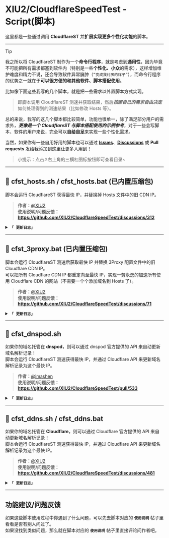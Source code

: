 # XIU2/CloudflareSpeedTest - Script(脚本)

这里都是一些通过调用 **CloudflareST** 并**扩展实现更多个性化功能**的脚本。  

****
> [!TIP]
> 我之所以将 CloudflareST 制作为一个**命令行程序**，就是考虑到**通用性**，因为毕竟不可能把所有需求都塞到软件内（特别是一些**个性化、小众**的需求），这样增加维护难度和精力不说，还会导致软件异常臃肿（`“变成我讨厌的样子”`），而命令行程序的优势之一就在于**可以很方便的和其他软件、脚本搭配使用**。

比如像下面这些我写的几个脚本，就是把一些需求以外置脚本方式实现。  

> 即脚本调用 CloudflareST 测速并获取结果，然后***按照自己的需求自由决定***如何处理得到的测速结果（比如修改 Hosts 等）。  

总的来说，我写的这几个脚本都比较简单，功能也很单一，除了满足部分用户的需求外，***更像是一个 CloudflareST 与脚本搭配使用的示例参考***，对于一些会写脚本、软件的用户来说，完全可以**自给自足**来实现一些个性化需求。

当然，如果你有一些自用好用的脚本也可以通过 [**Issues**](https://github.com/XIU2/CloudflareSpeedTest/issues)、[**Discussions**](https://github.com/XIU2/CloudflareSpeedTest/discussions) 或 **Pull requests** 发给我添加到这里让更多人用到！

> 小提示：点击↗右上角的三横杠图标按钮即可查看目录~

****
## 📑 cfst_hosts.sh / cfst_hosts.bat (已内置压缩包)

脚本会运行 CloudflareST 获得最快 IP，并替换掉 Hosts 文件中的旧 CDN IP。

> **作者：**[@XIU2](https://github.com/xiu2)  
> **使用说明/问题反馈：https://github.com/XIU2/CloudflareSpeedTest/discussions/312**

<details>
<summary><code><strong>「 更新日志」</strong></code></summary>

****

#### 2021年12月17日，版本 v1.0.6
 - **1. 优化** [找不到满足条件的 IP 就一直循环测速] 功能，在指定下载测速下限时没有重新测速的问题（默认注释）   

#### 2021年12月17日，版本 v1.0.3
 - **1. 新增** 找不到满足条件的 IP 就一直循环测速功能（默认注释）  
 - **2. 优化** 代码  

#### 2021年09月29日，版本 v1.0.2
 - **1. 修复** 当测速结果 IP 数量为 0 时，脚本没有退出的问题  

#### 2021年04月29日，版本 v1.0.1
 - **1. 优化** 不再需要加上 -p 0 参数来避免回车键退出了（现在可以即显示结果，又不用担心回车键退出程序）  

#### 2021年01月28日，版本 v1.0.0
 - **1. 发布** 第一个版本  

</details>

****

## 📑 cfst_3proxy.bat (已内置压缩包)

脚本会运行 CloudflareST 测速后获取最快 IP 并替换 3Proxy 配置文件中的旧 Cloudflare CDN IP。  
可以把所有 Cloudflare CDN IP 都重定向至最快 IP，实现一劳永逸的加速所有使用 Cloudflare CDN 的网站（不需要一个个添加域名到 Hosts 了）。

> **作者：**[@XIU2](https://github.com/xiu2)  
> **使用说明/问题反馈：https://github.com/XIU2/CloudflareSpeedTest/discussions/71**

<details>
<summary><code><strong>「 更新日志」</strong></code></summary>

****

#### 2021年12月17日，版本 v1.0.5
 - **1. 优化** [找不到满足条件的 IP 就一直循环测速] 功能，在指定下载测速下限时没有重新测速的问题（默认注释）   

#### 2021年12月17日，版本 v1.0.4
 - **1. 新增** 找不到满足条件的 IP 就一直循环测速功能（默认注释）  
 - **2. 优化** 代码  

#### 2021年09月29日，版本 v1.0.3
 - **1. 修复** 当测速结果 IP 数量为 0 时，脚本没有退出的问题  

#### 2021年04月29日，版本 v1.0.2
 - **1. 优化** 不再需要加上 -p 0 参数来避免回车键退出了（现在可以即显示结果，又不用担心回车键退出程序）  

#### 2021年03月16日，版本 v1.0.1
 - **1. 优化** 代码及注释内容  

#### 2021年03月13日，版本 v1.0.0
 - **1. 发布** 第一个版本  

</details>

****

## 📑 cfst_dnspod.sh

如果你的域名托管在 **dnspod**，则可以通过 dnspod 官方提供的 API 来自动更新域名解析记录！  
脚本会运行 CloudflareST 测速获得最快 IP，并通过 Cloudflare API 来更新域名解析记录为这个最快 IP。

> **作者：**[@imashen](https://github.com/imashen)  
> **使用说明/问题反馈：https://github.com/XIU2/CloudflareSpeedTest/pull/533**

<details>
<summary><code><strong>「 更新日志」</strong></code></summary>

****

#### 2024年08月06日，版本 v1.0.0
 - **1. 发布** 第一个版本  

</details>

****

## 📑 cfst_ddns.sh / cfst_ddns.bat

如果你的域名托管在 **Cloudflare**，则可以通过 Cloudflare 官方提供的 API 来自动更新域名解析记录！  
脚本会运行 CloudflareST 测速获得最快 IP，并通过 Cloudflare API 来更新域名解析记录为这个最快 IP。

> **作者：**[@XIU2](https://github.com/xiu2)  
> **使用说明/问题反馈：https://github.com/XIU2/CloudflareSpeedTest/discussions/481**

<details>
<summary><code><strong>「 更新日志」</strong></code></summary>

****
#### 2024年10月07日, 版本 v1.0.6
- **1.新增** 可以更新多子域名解析(目前只能指定同一类型的记录.默认不启用,如果要启用请按照脚本注释提示操作,N个子域名解析按照内容修改即可),可以指定配置文件输出地址(必填)(到目前为止还没改Windows的脚本2333),已经有一个写好的cfst_ddns.conf 按照提示替换指定内容为你自己的即可(请看上面的文件)

#### 2024年10月06日，版本 v1.0.5
 - **1. 新增** 支持 API 令牌方式（相比 API 密钥这种全局权限的，API 令牌可以自由控制权限）   

#### 2021年12月17日，版本 v1.0.4
 - **1. 新增** 找不到满足条件的 IP 就一直循环测速功能（默认注释）  
 - **2. 优化** 代码  

#### 2021年09月29日，版本 v1.0.3
 - **1. 修复** 当测速结果 IP 数量为 0 时，脚本没有退出的问题  

#### 2021年04月29日，版本 v1.0.2
 - **1. 优化** 不再需要加上 -p 0 参数来避免回车键退出了（现在可以即显示结果，又不用担心回车键退出程序）  

#### 2021年01月27日，版本 v1.0.1
 - **1. 优化** 配置从文件中读取  

#### 2021年01月26日，版本 v1.0.0
 - **1. 发布** 第一个版本  

</details>

****

## 功能建议/问题反馈

如果这些脚本使用过程中你遇到了什么问题，可以先去脚本对应的 **`使用说明`** 帖子里看看是否有别人问过了。  
如果没找到类似问题，那么就在脚本对应的 **`使用说明`** 帖子里直接评论问作者吧。